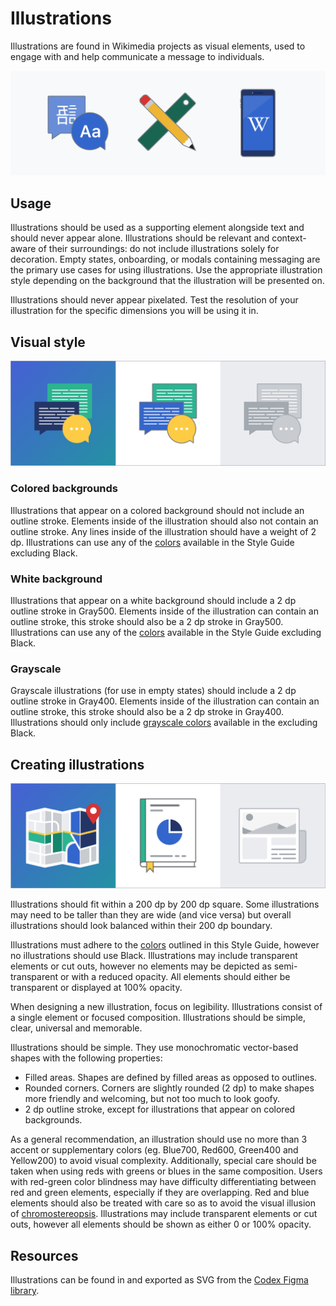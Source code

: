# Illustrations

Illustrations are found in Wikimedia projects as visual elements, used to engage with and help communicate a message to individuals.

![Set of illustrations representing language translation.](../assets/visual-styles/illustration/illustration-header.svg)

## Usage

Illustrations should be used as a supporting element alongside text and should never appear alone. Illustrations should be relevant and context-aware of their surroundings: do not include illustrations solely for decoration. Empty states, onboarding, or modals containing messaging are the primary use cases for using illustrations. Use the appropriate illustration style depending on the background that the illustration will be presented on.

Illustrations should never appear pixelated. Test the resolution of your illustration for the specific dimensions you will be using it in.

## Visual style

![Set of illustrations representing messaging bubbles.](../assets/visual-styles/illustration/illustration-style.svg)

### Colored backgrounds

Illustrations that appear on a colored background should not include an outline stroke. Elements inside of the illustration should also not contain an outline stroke. Any lines inside of the illustration should have a weight of 2 dp. Illustrations can use any of the [colors](colors.html) available in the Style Guide excluding Black.

### White background

Illustrations that appear on a white background should include a 2 dp outline stroke in Gray500. Elements inside of the illustration can contain an outline stroke, this stroke should also be a 2 dp stroke in Gray500. Illustrations can use any of the [colors](colors.html) available in the Style Guide excluding Black.

### Grayscale

Grayscale illustrations (for use in empty states) should include a 2 dp outline stroke in Gray400. Elements inside of the illustration can contain an outline stroke, this stroke should also be a 2 dp stroke in Gray400. Illustrations should only include [grayscale colors](colors.html#gray-scale) available in the excluding Black.

## Creating illustrations

![Set of illustrations representing a map, an analytics report, and a newspaper.](../assets/visual-styles/illustration/illustration-creating.svg)

Illustrations should fit within a 200 dp by 200 dp square. Some illustrations may need to be taller than they are wide (and vice versa) but overall illustrations should look balanced within their 200 dp boundary.

Illustrations must adhere to the [colors](colors.html) outlined in this Style Guide, however no illustrations should use Black. Illustrations may include transparent elements or cut outs, however no elements may be depicted as semi-transparent or with a reduced opacity. All elements should either be transparent or displayed at 100% opacity.

When designing a new illustration, focus on legibility. Illustrations consist of a single element or focused composition. Illustrations should be simple, clear, universal and memorable.

Illustrations should be simple. They use monochromatic vector-based shapes with the following properties:

- Filled areas. Shapes are defined by filled areas as opposed to outlines.
- Rounded corners. Corners are slightly rounded (2 dp) to make shapes more friendly and welcoming, but not too much to look goofy.
- 2 dp outline stroke, except for illustrations that appear on colored backgrounds.

As a general recommendation, an illustration should use no more than 3 accent or supplementary colors (eg. Blue700, Red600, Green400 and Yellow200) to avoid visual complexity. Additionally, special care should be taken when using reds with greens or blues in the same composition. Users with red-green color blindness may have difficulty differentiating between red and green elements, especially if they are overlapping. Red and blue elements should also be treated with care so as to avoid the visual illusion of [chromostereopsis](https://en.wikipedia.org/wiki/Chromostereopsis). Illustrations may include transparent elements or cut outs, however all elements should be shown as either 0 or 100% opacity.

## Resources

Illustrations can be found in and exported as SVG from the [Codex Figma library](https://www.figma.com/design/KoDuJMadWBXtsOtzGS4134/Codex?node-id=20598-51408&node-type=canvas&t=plW1hmguHVWs3fWZ-11).